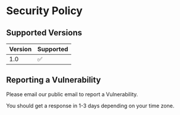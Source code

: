 # Security Policy

## Supported Versions

| Version | Supported          |
| ------- | ------------------ |
| 1.0     | :white_check_mark: |

## Reporting a Vulnerability

Please email our public email to report a Vulnerability.

You should get a response in 1-3 days depending on your time zone.
